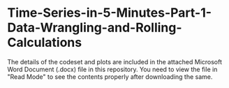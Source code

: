# Time-Series-in-5-Minutes-Part-1-Data-Wrangling-and-Rolling-Calculations

The details of the codeset and plots are included in the attached Microsoft Word Document (.docx) file in this repository. 
You need to view the file in "Read Mode" to see the contents properly after downloading the same.
